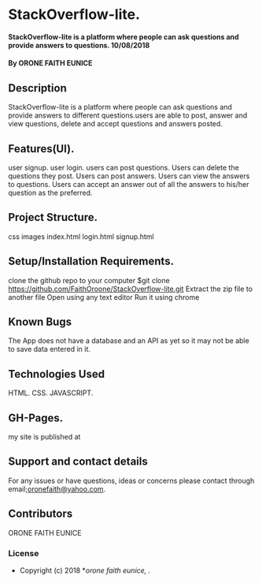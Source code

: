 # StackOverflow-lite.
#### StackOverflow-lite is a platform where people can ask questions and provide answers to questions. 10/08/2018
#### By **ORONE FAITH EUNICE**
## Description
StackOverflow-lite is a platform where people can ask questions and provide answers to different questions.users are able to post, answer and view questions, delete and accept questions and answers posted.
## Features(UI).
user signup.
user login.
users can post questions.
Users can delete the questions they post.
Users can post answers.
Users can view the answers to questions.
Users can accept an answer out of all the answers to his/her question as the preferred.
## Project Structure.
css
images
index.html
login.html
signup.html
## Setup/Installation Requirements.
clone the github repo to your computer
$git clone https://github.com/FaithOroone/StackOverflow-lite.git
Extract the zip file to another file
Open using any text editor
Run it using chrome
## Known Bugs
The App does not have a database and an API as yet so it may not be able to save data entered in it.
## Technologies Used
HTML.
CSS.
JAVASCRIPT.
## GH-Pages.
my site is published at

## Support and contact details
For any issues or have questions, ideas or concerns please contact through email;oronefaith@yahoo.com.
## Contributors
ORONE FAITH EUNICE
### License
* Copyright (c) 2018 **orone faith eunice, .*